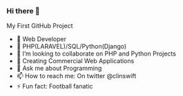### Hi there 👋
My First GitHub Project
- 🔭 Web Developer
- 🌱 PHP(LARAVEL)/SQL/Python(Django)
- 👯 I’m looking to collaborate on PHP and Python Projects
- 🤔 Creating Commercial Web Applications
- 💬 Ask me about Programming
- 📫 How to reach me: On twitter @clinswift
- ⚡ Fun fact: Football fanatic
